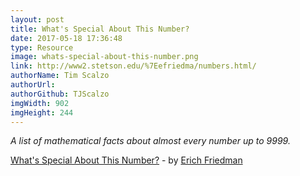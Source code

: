 ```yaml
---
layout: post
title: What's Special About This Number?
date: 2017-05-18 17:36:48
type: Resource
image: whats-special-about-this-number.png
link: http://www2.stetson.edu/%7Eefriedma/numbers.html/
authorName: Tim Scalzo
authorUrl: 
authorGithub: TJScalzo
imgWidth: 902
imgHeight: 244
---
```


_A list of mathematical facts about almost every number up to 9999._



[What's Special About This Number?](http://www2.stetson.edu/%7Eefriedma/numbers.html/) - by [Erich Friedman](http://www2.stetson.edu/%7Eefriedma/)
